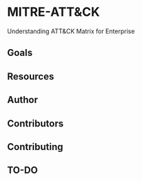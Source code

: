 # MITRE-ATT&CK
Understanding ATT&amp;CK Matrix for Enterprise
## Goals

## Resources
## Author

## Contributors
## Contributing
## TO-DO
